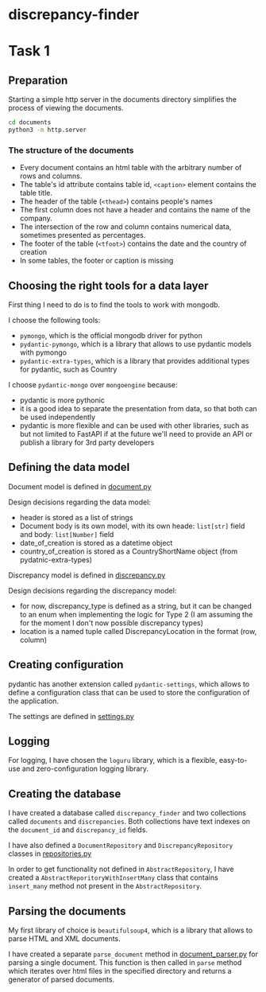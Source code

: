 # discrepancy-finder

# Task 1

## Preparation

Starting a simple http server in the documents directory simplifies the process of viewing the documents.

```bash
cd documents
python3 -m http.server
```

### The structure of the documents

* Every document contains an html table with the arbitrary number of rows and columns.
* The table's id attribute contains table id, `<caption>` element contains the table title.
* The header of the table (`<thead>`) contains people's names
* The first column does not have a header and contains the name of the company.
* The intersection of the row and column contains numerical data, sometimes presented as percentages.
* The footer of the table (`<tfoot>`) contains the date and the country of creation
* In some tables, the footer or caption is missing

## Choosing the right tools for a data layer

First thing I need to do is to find the tools to work with mongodb.

I choose the following tools:

* `pymongo`, which is the official mongodb driver for python
* `pydantic-pymongo`, which is a library that allows to use pydantic models with pymongo
* `pydantic-extra-types`, which is a library that provides additional types for pydantic, such as Country

I choose `pydantic-mongo` over `mongoengine` because:

* pydantic is more pythonic
* it is a good idea to separate the presentation from data, so that both can be used independently
* pydantic is more flexible and can be used with other libraries, such as but not limited to FastAPI if at the future
  we'll need to provide an API or publish a library for 3rd party developers

## Defining the data model

Document model is defined in [document.py](src/discrepancy_finder/models/document.py)

Design decisions regarding the data model:

* header is stored as a list of strings
* Document body is its own model, with its own heade: `list[str]` field and body: `list[Number]` field
* date_of_creation is stored as a datetime object
* country_of_creation is stored as a CountryShortName object (from pydatnic-extra-types)

Discrepancy model is defined in [discrepancy.py](src/discrepancy_finder/models/discrepancy.py)

Design decisions regarding the discrepancy model:

* for now, discrepancy_type is defined as a string, but it can be changed to an enum when implementing the logic for
  Type 2 (I am assuming the for the moment I don't now possible discrepancy types)
* location is a named tuple called DiscrepancyLocation in the format (row, column)

## Creating configuration

pydantic has another extension called `pydantic-settings`, which allows to define a configuration class that can be used
to store the configuration of the application.

The settings are defined in [settings.py](src/discrepancy_finder/settings.py)

## Logging

For logging, I have chosen the `loguru` library, which is a flexible, easy-to-use and zero-configuration logging
library.

## Creating the database

I have created a database called `discrepancy_finder` and two collections called `documents` and `discrepancies`.
Both collections have text indexes on the `document_id` and `discrepancy_id` fields.

I have also defined a `DocumentRepository` and `DiscrepancyRepository` classes
in [repositories.py](src/discrepancy_finder/models/repositories.py)

In order to get functionality not defined in `AbstractRepository`,
I have created a `AbstractReporitoryWithInsertMany` class that contains `insert_many` method not present in
the `AbstractRepository`.

## Parsing the documents

My first library of choice is `beautifulsoup4`, which is a library that allows to parse HTML and XML documents.

I have created a separate `parse_document` method in [document_parser.py](src/discrepancy_finder/document_parser.py) for
parsing a single document.
This function is then called in `parse` method which iterates over html files in the specified directory and returns a
generator of parsed documents.